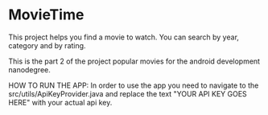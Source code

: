 # MovieTime
This project helps you find a movie to watch. You can search by year, category and by rating.

This is the part 2 of the project popular movies for the android development nanodegree.

HOW TO RUN THE APP:
In order to use the app you need to navigate to the src/utils/ApiKeyProvider.java and replace the text "YOUR API KEY GOES HERE" with your actual api key.


